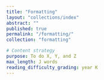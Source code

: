 ```yaml
---
title: "Formatting"
layout: "collections/index"
abstract: ""
published: true
permalink: "/formatting/"
collection: "formatting"

# Content strategy
purpose: To do X, Y, and Z
max_length: J words
reading_difficulty_grading: year K
---
```

